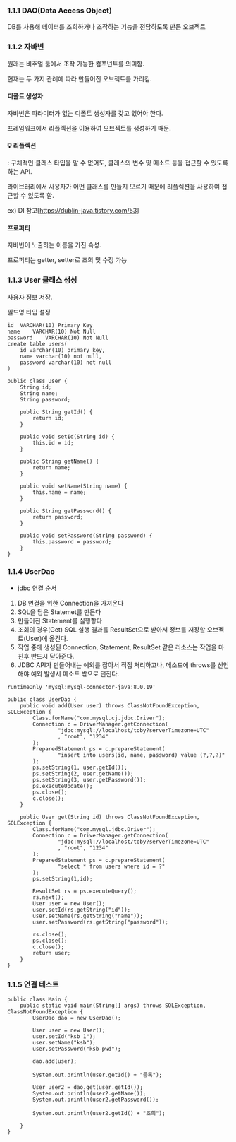 ### 1.1.1 DAO(Data Access Object)

DB를 사용해 데이터를 조회하거나 조작하는 기능을 전담하도록 만든 오브젝트

### 1.1.2 자바빈

원래는 비주얼 툴에서 조작 가능한 컴포넌트를 의미함.

현재는 두 가지 관례에 따라 만들어진 오브젝트를 가리킴.

#### 디폴트 생성자
자바빈은 파라미터가 없는 디폴트 생성자를 갖고 있어야 한다.

프레임워크에서 리플렉션을 이용하여 오브젝트를 생성하기 때문.

#### 💡 리플렉션

: 구체적인 클래스 타입을 알 수 없어도, 클래스의 변수 및 메소드 등을 접근할 수 있도록 하는 API.

라이브러리에서 사용자가 어떤 클래스를 만들지 모르기 때문에 리플렉션을 사용하여 접근할 수 있도록 함.
 
ex) DI 참고[https://dublin-java.tistory.com/53]

 
#### 프로퍼티


자바빈이 노출하는 이름을 가진 속성.

프로퍼티는 getter, setter로 조회 및 수정 가능


### 1.1.3 User 클래스 생성

사용자 정보 저장.

필드명 타입 설정
```
id	VARCHAR(10)	Primary Key
name	VARCHAR(10)	Not Null
password	VARCHAR(10)	Not Null
create table users(
    id varchar(10) primary key,
    name varchar(10) not null,
    password varchar(10) not null
)
```
```
public class User {
    String id;
    String name;
    String password;

    public String getId() {
        return id;
    }

    public void setId(String id) {
        this.id = id;
    }

    public String getName() {
        return name;
    }

    public void setName(String name) {
        this.name = name;
    }

    public String getPassword() {
        return password;
    }

    public void setPassword(String password) {
        this.password = password;
    }
}
```
### 1.1.4 UserDao

- jdbc 연결 순서
1. DB 연결을 위한 Connection을 가져온다
2. SQL을 담은 Statemet를 만든다
3. 만들어진 Statement를 실행항다
4. 조회의 경우(Get) SQL 실행 결과를 ResultSet으로 받아서 정보를 저장할 오브젝트(User)에 옮긴다.
5. 작업 중에 생성된 Connection, Statement, ResultSet 같은 리소스는 작업을 마친후 반드시 닫아준다.
6. JDBC API가 만들어내는 예외를 잡아서 직접 처리하고나, 메소드에 throws를 선언해야 예외 발생시 메소드 밖으로 던진다.

```
runtimeOnly 'mysql:mysql-connector-java:8.0.19'

public class UserDao {
    public void add(User user) throws ClassNotFoundException, SQLException {
        Class.forName("com.mysql.cj.jdbc.Driver");
        Connection c = DriverManager.getConnection(
                "jdbc:mysql://localhost/toby?serverTimezone=UTC"
                , "root", "1234"
        );
        PreparedStatement ps = c.prepareStatement(
                "insert into users(id, name, password) value (?,?,?)"
        );
        ps.setString(1, user.getId());
        ps.setString(2, user.getName());
        ps.setString(3, user.getPassword());
        ps.executeUpdate();
        ps.close();
        c.close();
    }

    public User get(String id) throws ClassNotFoundException, SQLException {
        Class.forName("com.mysql.jdbc.Driver");
        Connection c = DriverManager.getConnection(
                "jdbc:mysql://localhost/toby?serverTimezone=UTC"
                , "root", "1234"
        );
        PreparedStatement ps = c.prepareStatement(
                "select * from users where id = ?"
        );
        ps.setString(1,id);

        ResultSet rs = ps.executeQuery();
        rs.next();
        User user = new User();
        user.setId(rs.getString("id"));
        user.setName(rs.getString("name"));
        user.setPassword(rs.getString("password"));

        rs.close();
        ps.close();
        c.close();
        return user;
    }
}
```
### 1.1.5 연결 테스트
```
public class Main {
    public static void main(String[] args) throws SQLException, ClassNotFoundException {
        UserDao dao = new UserDao();

        User user = new User();
        user.setId("ksb 1");
        user.setName("ksb");
        user.setPassword("ksb-pwd");

        dao.add(user);

        System.out.println(user.getId() + "등록");

        User user2 = dao.get(user.getId());
        System.out.println(user2.getName());
        System.out.println(user2.getPassword());

        System.out.println(user2.getId() + "조회");

    }
}
```

